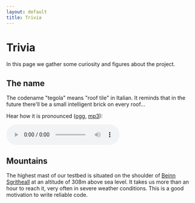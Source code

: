 ```yaml
---
layout: default
title: Trivia
---
```


Trivia
======

In this page we gather some curiosity and figures about the project.

The name
--------

The codename "tegola" means "roof tile" in Italian. It reminds that in
the future there'll be a small intelligent brick on every roof...

Hear how it is pronounced ([ogg](/misc/tegola.ogg), [mp3](/misc/tegola.mp3)):

<audio controls="controls">
  <source src="/misc/tegola.mp3" />
  <source src="/misc/tegola.ogg" />
</audio>

Mountains
---------

The highest mast of our testbed is situated on the shoulder of [Beinn
Sgritheall](http://en.wikipedia.org/wiki/Beinn_Sgritheall) at an
altitude of 308m above sea level. It takes us more than an hour to
reach it, very often in severe weather conditions.  This is a good
motivation to write reliable code.
